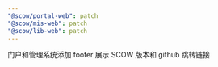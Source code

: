 ```yaml
---
"@scow/portal-web": patch
"@scow/mis-web": patch
"@scow/lib-web": patch
---
```


门户和管理系统添加 footer 展示 SCOW 版本和 github 跳转链接
